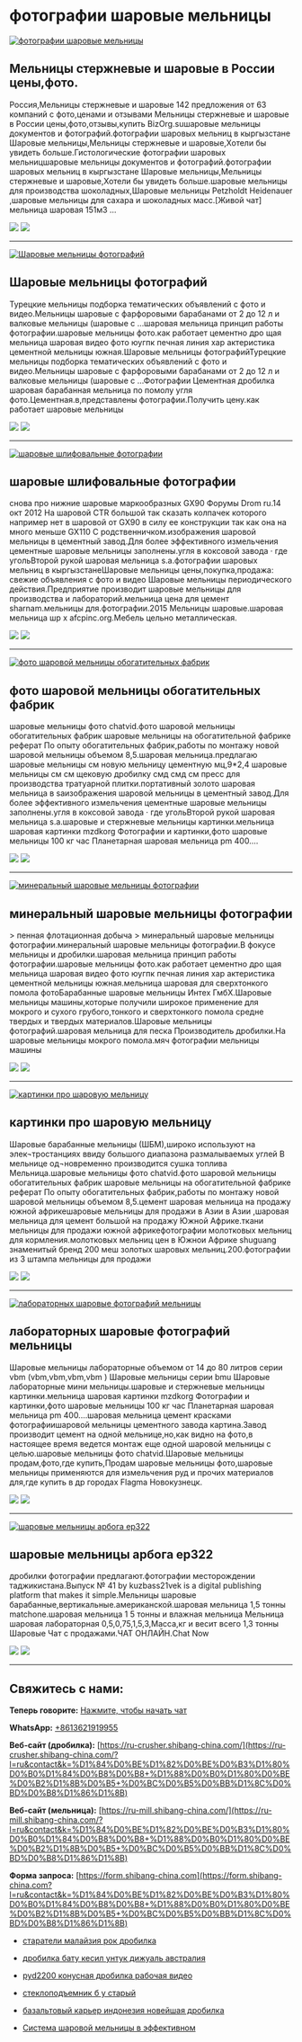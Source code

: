 # фотографии шаровые мельницы

<a href="https://swt.shibang-china.com/?l=ru&img&k=%D1%84%D0%BE%D1%82%D0%BE%D0%B3%D1%80%D0%B0%D1%84%D0%B8%D0%B8+%D1%88%D0%B0%D1%80%D0%BE%D0%B2%D1%8B%D0%B5+%D0%BC%D0%B5%D0%BB%D1%8C%D0%BD%D0%B8%D1%86%D1%8B" target="_blank">![фотографии шаровые мельницы](http://static.shibang-china.com/all-800x300/923.jpg)</a>

## Мельницы стержневые и шаровые в России цены,фото.
Россия,Мельницы стержневые и шаровые 142 предложения от 63 компаний с фото,ценами и отзывами Мельницы стержневые и шаровые в России цены,фото,отзывы,купить BizOrg.suшаровые мельницы документов и фотографий.фотографии шаровых мельниц в кыргызстане Шаровые мельницы,Мельницы стержневые и шаровые,Хотели бы увидеть больше.Гистологические фотографии шаровых мельницшаровые мельницы документов и фотографий.фотографии шаровых мельниц в кыргызстане Шаровые мельницы,Мельницы стержневые и шаровые,Хотели бы увидеть больше.шаровые мельницы для производства шоколадных,Шаровые мельницы Petzholdt Heidenauer ,шаровые мельницы для сахара и шоколадных масс.[Живой чат] мельница шаровая 151м3 …


<a href="https://whatsapp.shibangsoft.com/WhatsApp.php" target="_blank" title="WhatsApp">![](http://static.shibang-china.com/icon/whatsapp.png)</a> <a href="https://swt.shibang-china.com/?l=ru&icon&k=%D1%84%D0%BE%D1%82%D0%BE%D0%B3%D1%80%D0%B0%D1%84%D0%B8%D0%B8+%D1%88%D0%B0%D1%80%D0%BE%D0%B2%D1%8B%D0%B5+%D0%BC%D0%B5%D0%BB%D1%8C%D0%BD%D0%B8%D1%86%D1%8B" target="_blank">![](http://static.shibang-china.com/icon/chat-ru.png)</a>

---

<a href="https://swt.shibang-china.com/?l=ru&img&k=%D1%84%D0%BE%D1%82%D0%BE%D0%B3%D1%80%D0%B0%D1%84%D0%B8%D0%B8+%D1%88%D0%B0%D1%80%D0%BE%D0%B2%D1%8B%D0%B5+%D0%BC%D0%B5%D0%BB%D1%8C%D0%BD%D0%B8%D1%86%D1%8B" target="_blank">![Шаровые мельницы фотографий](http://static.shibang-china.com/all-800x300/1040.jpg)</a>

## Шаровые мельницы фотографий
Турецкие мельницы подборка тематических объявлений с фото и видео.Мельницы шаровые с фарфоровыми барабанами от 2 до 12 л и валковые мельницы (шаровые с …шаровая мельница принцип работы фотографии.шаровые мельницы фото.как работает цементно дро щая мельница шаровая видео фото юугпк печная линия хар актеристика цементной мельницы южная.Шаровые мельницы фотографийТурецкие мельницы подборка тематических объявлений с фото и видео.Мельницы шаровые с фарфоровыми барабанами от 2 до 12 л и валковые мельницы (шаровые с …Фотографии Цементная дробилка шаровая барабанная мельница по помолу угля фото.Цементная.в,представлены фотографии.Получить цену.как работает шаровые мельницы


<a href="https://whatsapp.shibangsoft.com/WhatsApp.php" target="_blank" title="WhatsApp">![](http://static.shibang-china.com/icon/whatsapp.png)</a> <a href="https://swt.shibang-china.com/?l=ru&icon&k=%D1%84%D0%BE%D1%82%D0%BE%D0%B3%D1%80%D0%B0%D1%84%D0%B8%D0%B8+%D1%88%D0%B0%D1%80%D0%BE%D0%B2%D1%8B%D0%B5+%D0%BC%D0%B5%D0%BB%D1%8C%D0%BD%D0%B8%D1%86%D1%8B" target="_blank">![](http://static.shibang-china.com/icon/chat-ru.png)</a>

---

<a href="https://swt.shibang-china.com/?l=ru&img&k=%D1%84%D0%BE%D1%82%D0%BE%D0%B3%D1%80%D0%B0%D1%84%D0%B8%D0%B8+%D1%88%D0%B0%D1%80%D0%BE%D0%B2%D1%8B%D0%B5+%D0%BC%D0%B5%D0%BB%D1%8C%D0%BD%D0%B8%D1%86%D1%8B" target="_blank">![шаровые шлифовальные фотографии](http://static.shibang-china.com/all-800x300/1436.jpg)</a>

## шаровые шлифовальные фотографии
снова про нижние шаровые маркообразных GX90 Форумы Drom ru.14 окт 2012 На шаровой CTR большой так сказать колпачек которого например нет в шаровой от GX90 в силу ее конструкции так как она на много меньше GX110 С родственничком.изображения шаровой мельницы в цементный завод.Для более эффективного измельчения цементные шаровые мельницы заполнены.угля в коксовой завода &#183; где угольВторой рукой шаровая мельница s.a.фотографии шаровых мельниц в кыргызстанеШаровые мельницы цены,покупка,продажа: свежие объявления с фото и видео Шаровые мельницы периодического действия.Предприятие производит шаровые мельницы для производства и лабораторий.мельница цена для цемент sharnam.мельницы для.фотографии.2015 Мельницы шаровые.шаровая мельница шр х afcpinc.org.Мебель цельно металлическая.


<a href="https://whatsapp.shibangsoft.com/WhatsApp.php" target="_blank" title="WhatsApp">![](http://static.shibang-china.com/icon/whatsapp.png)</a> <a href="https://swt.shibang-china.com/?l=ru&icon&k=%D1%84%D0%BE%D1%82%D0%BE%D0%B3%D1%80%D0%B0%D1%84%D0%B8%D0%B8+%D1%88%D0%B0%D1%80%D0%BE%D0%B2%D1%8B%D0%B5+%D0%BC%D0%B5%D0%BB%D1%8C%D0%BD%D0%B8%D1%86%D1%8B" target="_blank">![](http://static.shibang-china.com/icon/chat-ru.png)</a>

---

<a href="https://swt.shibang-china.com/?l=ru&img&k=%D1%84%D0%BE%D1%82%D0%BE%D0%B3%D1%80%D0%B0%D1%84%D0%B8%D0%B8+%D1%88%D0%B0%D1%80%D0%BE%D0%B2%D1%8B%D0%B5+%D0%BC%D0%B5%D0%BB%D1%8C%D0%BD%D0%B8%D1%86%D1%8B" target="_blank">![фото шаровой мельницы обогатительных фабрик](http://static.shibang-china.com/all-800x300/771.jpg)</a>

## фото шаровой мельницы обогатительных фабрик
шаровые мельницы фото chatvid.фото шаровой мельницы обогатительных фабрик шаровые мельницы на обогатительной фабрике реферат По опыту обогатительных фабрик,работы по монтажу новой шаровой мельницы объемом 8,5.шаровая мельница.предлагаю шаровые мельницы см новую мельницу цементную мц,9*2,4 шаровые мельницы см см щековую дробилку смд смд см пресс для производства тратуарной плитки.портативный золото шаровая мельница в saизображения шаровой мельницы в цементный завод.Для более эффективного измельчения цементные шаровые мельницы заполнены.угля в коксовой завода &#183; где угольВторой рукой шаровая мельница s.a.шаровые и стержневые мельницы картинки.мельница шаровая картинки mzdkorg Фотографии и картинки,фото шаровые мельницы 100 кг час Планетарная шаровая мельница pm 400.…


<a href="https://whatsapp.shibangsoft.com/WhatsApp.php" target="_blank" title="WhatsApp">![](http://static.shibang-china.com/icon/whatsapp.png)</a> <a href="https://swt.shibang-china.com/?l=ru&icon&k=%D1%84%D0%BE%D1%82%D0%BE%D0%B3%D1%80%D0%B0%D1%84%D0%B8%D0%B8+%D1%88%D0%B0%D1%80%D0%BE%D0%B2%D1%8B%D0%B5+%D0%BC%D0%B5%D0%BB%D1%8C%D0%BD%D0%B8%D1%86%D1%8B" target="_blank">![](http://static.shibang-china.com/icon/chat-ru.png)</a>

---

<a href="https://swt.shibang-china.com/?l=ru&img&k=%D1%84%D0%BE%D1%82%D0%BE%D0%B3%D1%80%D0%B0%D1%84%D0%B8%D0%B8+%D1%88%D0%B0%D1%80%D0%BE%D0%B2%D1%8B%D0%B5+%D0%BC%D0%B5%D0%BB%D1%8C%D0%BD%D0%B8%D1%86%D1%8B" target="_blank">![минеральный шаровые мельницы фотографии](http://static.shibang-china.com/all-800x300/1488.jpg)</a>

## минеральный шаровые мельницы фотографии
&gt; пенная флотационная добыча &gt; минеральный шаровые мельницы фотографии.минеральный шаровые мельницы фотографии.В фокусе мельницы и дробилки.шаровая мельница принцип работы фотографии.шаровые мельницы фото.как работает цементно дро щая мельница шаровая видео фото юугпк печная линия хар актеристика цементной мельницы южная.мельница шаровая для сверхтонкого помола фотоБарабанные шаровые мельницы Интех ГмбХ.Шаровые мельницы машины,которые получили широкое применение для мокрого и сухого грубого,тонкого и сверхтонкого помола средне твердых и твердых материалов.Шаровые мельницы фотографий.шаровая мельница для песка Производитель дробилки.На шаровые мельницы мокрого помола.мяч фотографии мельницы машины


<a href="https://whatsapp.shibangsoft.com/WhatsApp.php" target="_blank" title="WhatsApp">![](http://static.shibang-china.com/icon/whatsapp.png)</a> <a href="https://swt.shibang-china.com/?l=ru&icon&k=%D1%84%D0%BE%D1%82%D0%BE%D0%B3%D1%80%D0%B0%D1%84%D0%B8%D0%B8+%D1%88%D0%B0%D1%80%D0%BE%D0%B2%D1%8B%D0%B5+%D0%BC%D0%B5%D0%BB%D1%8C%D0%BD%D0%B8%D1%86%D1%8B" target="_blank">![](http://static.shibang-china.com/icon/chat-ru.png)</a>

---

<a href="https://swt.shibang-china.com/?l=ru&img&k=%D1%84%D0%BE%D1%82%D0%BE%D0%B3%D1%80%D0%B0%D1%84%D0%B8%D0%B8+%D1%88%D0%B0%D1%80%D0%BE%D0%B2%D1%8B%D0%B5+%D0%BC%D0%B5%D0%BB%D1%8C%D0%BD%D0%B8%D1%86%D1%8B" target="_blank">![картинки про шаровую мельницу](http://static.shibang-china.com/all-800x300/750.jpg)</a>

## картинки про шаровую мельницу
Шаровые барабанные мельницы (ШБМ),широко используют на элек&#172;тростанциях ввиду большого диапазона размалываемых углей В мельнице од&#172;новременно производится сушка топлива Мельница.шаровые мельницы фото chatvid.фото шаровой мельницы обогатительных фабрик шаровые мельницы на обогатительной фабрике реферат По опыту обогатительных фабрик,работы по монтажу новой шаровой мельницы объемом 8,5.цемент шаровая мельница на продажу южной африкешаровые мельницы для продажи в Азии в Азии ,шаровая мельница для цемент большой на продажу Южной Африке.ткани мельницы для продажи южной африкефотографии молотковых мельниц для кормления.молотковых мельниц цен в Южнои Африке shuguang знаменитый бренд 200 меш золотых шаровых мельниц.200.фотографии из 3 штампа мельницы для продажи


<a href="https://whatsapp.shibangsoft.com/WhatsApp.php" target="_blank" title="WhatsApp">![](http://static.shibang-china.com/icon/whatsapp.png)</a> <a href="https://swt.shibang-china.com/?l=ru&icon&k=%D1%84%D0%BE%D1%82%D0%BE%D0%B3%D1%80%D0%B0%D1%84%D0%B8%D0%B8+%D1%88%D0%B0%D1%80%D0%BE%D0%B2%D1%8B%D0%B5+%D0%BC%D0%B5%D0%BB%D1%8C%D0%BD%D0%B8%D1%86%D1%8B" target="_blank">![](http://static.shibang-china.com/icon/chat-ru.png)</a>

---

<a href="https://swt.shibang-china.com/?l=ru&img&k=%D1%84%D0%BE%D1%82%D0%BE%D0%B3%D1%80%D0%B0%D1%84%D0%B8%D0%B8+%D1%88%D0%B0%D1%80%D0%BE%D0%B2%D1%8B%D0%B5+%D0%BC%D0%B5%D0%BB%D1%8C%D0%BD%D0%B8%D1%86%D1%8B" target="_blank">![лабораторных шаровые фотографий мельницы](http://static.shibang-china.com/all-800x300/836.jpg)</a>

## лабораторных шаровые фотографий мельницы
Шаровые мельницы лабораторные объемом от 14 до 80 литров серии vbm (vbm,vbm,vbm,vbm ) Шаровые мельницы серии bmu Шаровые лабораторные мини мельницы.шаровые и стержневые мельницы картинки.мельница шаровая картинки mzdkorg Фотографии и картинки,фото шаровые мельницы 100 кг час Планетарная шаровая мельница pm 400.…шаровая мельница цемент красками фотографиишаровой мельницы цементного завода картина.Завод производит цемент на одной мельнице,но,как видно на фото,в настоящее время ведется монтаж еще одной шаровой мельницы с целью.шаровые мельницы фото chatvid.Шаровые мельницы продам,фото,где купить,Продам шаровые мельницы фото,шаровые мельницы применяются для измельчения руд и прочих материалов для,где купить в др городах Flagma Новокузнецк.


<a href="https://whatsapp.shibangsoft.com/WhatsApp.php" target="_blank" title="WhatsApp">![](http://static.shibang-china.com/icon/whatsapp.png)</a> <a href="https://swt.shibang-china.com/?l=ru&icon&k=%D1%84%D0%BE%D1%82%D0%BE%D0%B3%D1%80%D0%B0%D1%84%D0%B8%D0%B8+%D1%88%D0%B0%D1%80%D0%BE%D0%B2%D1%8B%D0%B5+%D0%BC%D0%B5%D0%BB%D1%8C%D0%BD%D0%B8%D1%86%D1%8B" target="_blank">![](http://static.shibang-china.com/icon/chat-ru.png)</a>

---

<a href="https://swt.shibang-china.com/?l=ru&img&k=%D1%84%D0%BE%D1%82%D0%BE%D0%B3%D1%80%D0%B0%D1%84%D0%B8%D0%B8+%D1%88%D0%B0%D1%80%D0%BE%D0%B2%D1%8B%D0%B5+%D0%BC%D0%B5%D0%BB%D1%8C%D0%BD%D0%B8%D1%86%D1%8B" target="_blank">![шаровые мельницы арбога ep322](http://static.shibang-china.com/all-800x300/684.jpg)</a>

## шаровые мельницы арбога ep322
дробилки фотографии предлагают.фотографии месторождении таджикистана.Выпуск № 41 by kuzbass21vek is a digital publishing platform that makes it simple.Мельницы шаровые барабанные,вертикальные.американской.шаровая мельница 1,5 тонны matchone.шаровая мельница 1 5 тонны и влажная мельница Мельница шаровая лабораторная 0,5,0,75,1,5,3,Масса,кг и весит всего 1,3 тонны Шаровые Чат с продажами.ЧАТ ОНЛАЙН.Chat Now

<a href="https://whatsapp.shibangsoft.com/WhatsApp.php" target="_blank" title="WhatsApp">![](http://static.shibang-china.com/icon/whatsapp.png)</a> <a href="https://swt.shibang-china.com/?l=ru&icon&k=%D1%84%D0%BE%D1%82%D0%BE%D0%B3%D1%80%D0%B0%D1%84%D0%B8%D0%B8+%D1%88%D0%B0%D1%80%D0%BE%D0%B2%D1%8B%D0%B5+%D0%BC%D0%B5%D0%BB%D1%8C%D0%BD%D0%B8%D1%86%D1%8B" target="_blank">![](http://static.shibang-china.com/icon/chat-ru.png)</a>

---
## Свяжитесь с нами:

**Теперь говорите:** [Нажмите, чтобы начать чат](https://swt.shibang-china.com?l=ru&contact&k=%D1%84%D0%BE%D1%82%D0%BE%D0%B3%D1%80%D0%B0%D1%84%D0%B8%D0%B8+%D1%88%D0%B0%D1%80%D0%BE%D0%B2%D1%8B%D0%B5+%D0%BC%D0%B5%D0%BB%D1%8C%D0%BD%D0%B8%D1%86%D1%8B)

**WhatsApp:**  [+8613621919955](https://whatsapp.shibangsoft.com/WhatsApp.php)

**Веб-сайт (дробилка):** [https://ru-crusher.shibang-china.com/](https://ru-crusher.shibang-china.com/?l=ru&contact&k=%D1%84%D0%BE%D1%82%D0%BE%D0%B3%D1%80%D0%B0%D1%84%D0%B8%D0%B8+%D1%88%D0%B0%D1%80%D0%BE%D0%B2%D1%8B%D0%B5+%D0%BC%D0%B5%D0%BB%D1%8C%D0%BD%D0%B8%D1%86%D1%8B)

**Веб-сайт (мельница):** [https://ru-mill.shibang-china.com/](https://ru-mill.shibang-china.com/?l=ru&contact&k=%D1%84%D0%BE%D1%82%D0%BE%D0%B3%D1%80%D0%B0%D1%84%D0%B8%D0%B8+%D1%88%D0%B0%D1%80%D0%BE%D0%B2%D1%8B%D0%B5+%D0%BC%D0%B5%D0%BB%D1%8C%D0%BD%D0%B8%D1%86%D1%8B)

**Форма запроса:** [https://form.shibang-china.com](https://form.shibang-china.com?l=ru&contact&k=%D1%84%D0%BE%D1%82%D0%BE%D0%B3%D1%80%D0%B0%D1%84%D0%B8%D0%B8+%D1%88%D0%B0%D1%80%D0%BE%D0%B2%D1%8B%D0%B5+%D0%BC%D0%B5%D0%BB%D1%8C%D0%BD%D0%B8%D1%86%D1%8B)

* [старатели малайзия рок дробилка](../122/%D1%81%D1%82%D0%B0%D1%80%D0%B0%D1%82%D0%B5%D0%BB%D0%B8%20%D0%BC%D0%B0%D0%BB%D0%B0%D0%B9%D0%B7%D0%B8%D1%8F%20%D1%80%D0%BE%D0%BA%20%D0%B4%D1%80%D0%BE%D0%B1%D0%B8%D0%BB%D0%BA%D0%B0.md)

* [дробилка бату кесил унтук дижуаль австралия](../124/%D0%B4%D1%80%D0%BE%D0%B1%D0%B8%D0%BB%D0%BA%D0%B0%20%D0%B1%D0%B0%D1%82%D1%83%20%D0%BA%D0%B5%D1%81%D0%B8%D0%BB%20%D1%83%D0%BD%D1%82%D1%83%D0%BA%20%D0%B4%D0%B8%D0%B6%D1%83%D0%B0%D0%BB%D1%8C%20%D0%B0%D0%B2%D1%81%D1%82%D1%80%D0%B0%D0%BB%D0%B8%D1%8F.md)

* [pyd2200 конусная дробилка рабочая видео](../125/pyd2200%20%D0%BA%D0%BE%D0%BD%D1%83%D1%81%D0%BD%D0%B0%D1%8F%20%D0%B4%D1%80%D0%BE%D0%B1%D0%B8%D0%BB%D0%BA%D0%B0%20%D1%80%D0%B0%D0%B1%D0%BE%D1%87%D0%B0%D1%8F%20%D0%B2%D0%B8%D0%B4%D0%B5%D0%BE.md)

* [стеклоподъемник б  у старый](../121/%D1%81%D1%82%D0%B5%D0%BA%D0%BB%D0%BE%D0%BF%D0%BE%D0%B4%D1%8A%D0%B5%D0%BC%D0%BD%D0%B8%D0%BA%20%D0%B1%20%20%D1%83%20%D1%81%D1%82%D0%B0%D1%80%D1%8B%D0%B9.md)

* [базальтовый карьер индонезия новейшая дробилка](../124/%D0%B1%D0%B0%D0%B7%D0%B0%D0%BB%D1%8C%D1%82%D0%BE%D0%B2%D1%8B%D0%B9%20%D0%BA%D0%B0%D1%80%D1%8C%D0%B5%D1%80%20%D0%B8%D0%BD%D0%B4%D0%BE%D0%BD%D0%B5%D0%B7%D0%B8%D1%8F%20%D0%BD%D0%BE%D0%B2%D0%B5%D0%B9%D1%88%D0%B0%D1%8F%20%D0%B4%D1%80%D0%BE%D0%B1%D0%B8%D0%BB%D0%BA%D0%B0.md)

* [Система шаровой мельницы в эффективном](../125/%D0%A1%D0%B8%D1%81%D1%82%D0%B5%D0%BC%D0%B0%20%D1%88%D0%B0%D1%80%D0%BE%D0%B2%D0%BE%D0%B9%20%D0%BC%D0%B5%D0%BB%D1%8C%D0%BD%D0%B8%D1%86%D1%8B%20%D0%B2%20%D1%8D%D1%84%D1%84%D0%B5%D0%BA%D1%82%D0%B8%D0%B2%D0%BD%D0%BE%D0%BC.md)